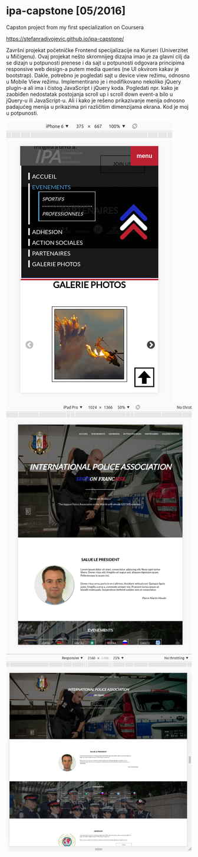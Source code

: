 # ipa-capstone [05/2016]
Capston project from my first specialization on Coursera

https://stefanradivojevic.github.io/ipa-capstone/

Završni projekat početničke Frontend specijalizacije na Kurseri (Univerzitet u Mičigenu).
Ovaj projekat nešto skromnijeg dizajna imao je za glavni cilj da se dizajn u potpunosti prenese i da sajt u potpunosti odgovara principima responsive web design-a putem media queries (ne UI okvirom kakav je bootstrap). Dakle, potrebno je pogledati sajt u device view režimu, odnosno u Mobile View režimu.
Implementirano je i modifikovano nekoliko jQuery plugin-a ali ima i čistog JavaScript i jQuery koda. Pogledati npr. kako je zaobiđen nedostatak postojanja scroll up i scroll down event-a bilo u jQuery-u ili JavaScript-u. Ali i kako je rešeno prikazivanje menija odnosno padajućeg menija u prikazima pri različitim dimenzijama ekrana.
Kod je moj u potpunosti.

![ipa screenshots mobile view](https://github.com/stefanradivojevic/ipa-capstone/blob/master/screenshots/ipa-mobile-view.png)
![ipa screenshots tablet view](https://github.com/stefanradivojevic/ipa-capstone/blob/master/screenshots/ipa-tablet-view.png)
![ipa screenshots desktop view](https://github.com/stefanradivojevic/ipa-capstone/blob/master/screenshots/ipa-desktop-view.png)
